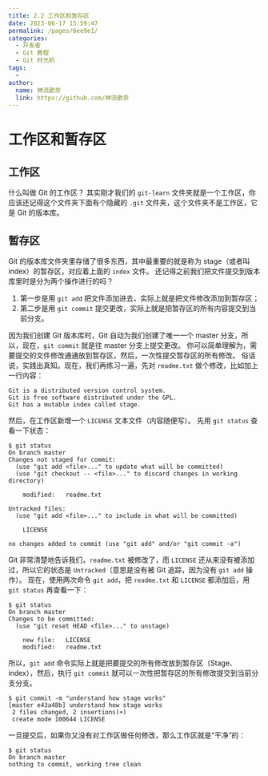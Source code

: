 ```yaml
---
title: 2.2 工作区和暂存区
date: 2023-06-17 15:59:47
permalink: /pages/6ee9e1/
categories:
  - 开发者
  - Git 教程
  - Git 时光机
tags:
  - 
author: 
  name: 神流歌奈
  link: https://github.com/神流歌奈
---
```

# 工作区和暂存区

## 工作区

什么叫做 Git 的工作区？
其实刚才我们的 `git-learn` 文件夹就是一个工作区，你应该还记得这个文件夹下面有个隐藏的 `.git` 文件夹，这个文件夹不是工作区，它是 Git 的版本库。
## 暂存区

Git 的版本库文件夹里存储了很多东西，其中最重要的就是称为 stage（或者叫 index）的暂存区，对应着上面的 `index` 文件。
还记得之前我们把文件提交到版本库里时是分为两个操作进行的吗？

1. 第一步是用 `git add` 把文件添加进去，实际上就是把文件修改添加到暂存区；
2. 第二步是用 `git commit` 提交更改，实际上就是把暂存区的所有内容提交到当前分支。

因为我们创建 Git 版本库时，Git 自动为我们创建了唯一一个 master 分支，所以，现在，`git commit` 就是往 master 分支上提交更改。
你可以简单理解为，需要提交的文件修改通通放到暂存区，然后，一次性提交暂存区的所有修改。
俗话说，实践出真知。现在，我们再练习一遍，先对 `readme.txt` 做个修改，比如加上一行内容：
```
Git is a distributed version control system.
Git is free software distributed under the GPL.
Git has a mutable index called stage.
```
然后，在工作区新增一个 `LICENSE` 文本文件（内容随便写）。
先用 `git status` 查看一下状态：
```shell
$ git status
On branch master
Changes not staged for commit:
  (use "git add <file>..." to update what will be committed)
  (use "git checkout -- <file>..." to discard changes in working directory)

	modified:   readme.txt

Untracked files:
  (use "git add <file>..." to include in what will be committed)

	LICENSE

no changes added to commit (use "git add" and/or "git commit -a")
```
Git 非常清楚地告诉我们，`readme.txt` 被修改了，而 `LICENSE` 还从来没有被添加过，所以它的状态是 `Untracked`（意思是没有被 Git 追踪，因为没有 `git add` 操作）。
现在，使用两次命令 `git add`，把 `readme.txt` 和 `LICENSE` 都添加后，用 `git status` 再查看一下：
```shell
$ git status
On branch master
Changes to be committed:
  (use "git reset HEAD <file>..." to unstage)

	new file:   LICENSE
	modified:   readme.txt
```
所以，`git add` 命令实际上就是把要提交的所有修改放到暂存区（Stage、index），然后，执行 `git commit` 就可以一次性把暂存区的所有修改提交到当前分支分支。
```shell
$ git commit -m "understand how stage works"
[master e43a48b] understand how stage works
 2 files changed, 2 insertions(+)
 create mode 100644 LICENSE
```
一旦提交后，如果你又没有对工作区做任何修改，那么工作区就是“干净”的：
```shell
$ git status
On branch master
nothing to commit, working tree clean
```
